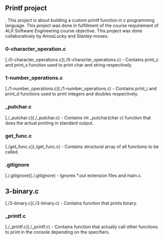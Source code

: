 <h2>Printf project</h2>.   This project is about building a custom printf function in c programming language. This project was done in fulfillment of the course requirement of ALX Software Engineering course objective. This project was done collaboratively by AmosLucky and Stanley-moses.
<h3>0-character_operation.c</h3>   [./0-character_operations.c](./0-character_operations.c) - Contains print_c and print_s function used to print char and string respectively.
<h3>1-number_operations.c</h3>   [./1-number_operations.c](./1-number_operations.c) - Contains print_i and print_d functions used to print integers and doubles respectively.
<h3>_putchar.c</h3>   [./_putchar.c](./_putchar.c) - Contains int _putchar(char c) function that does the actual printing in standard output.
<h3>get_func.c</h3>   [./get_func.c](./get_func.c) - Contains structural array of all functions to be called.
<h3>.gitignore</h3>   [./.gitignore](./.gitignore) - Ignores *.out extension files and main.c.
<h2>3-binary.c</h3>  
 [./3-binary.c](./3-binary.c) - Contains function that prints binary.
<h3>_printf.c</h3>  
 [./_printf.c](./_printf.c) - Contains function that actually call other functions to print in the console depending on the specifiers.   

